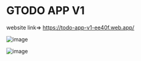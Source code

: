 # GTODO APP V1

website link=> https://todo-app-v1-ee40f.web.app/

![image](https://github.com/abhistark007/TODO-APP/assets/58290134/9e1cafdc-878f-41c7-9ad7-ef279c6beadf)


![image](https://github.com/abhistark007/TODO-APP/assets/58290134/fe0a7db6-2c2c-45de-83ed-41c169c4cd21)
